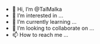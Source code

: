 - 👋 Hi, I’m @TalMaIka
- 👀 I’m interested in ...
- 🌱 I’m currently learning ...
- 💞️ I’m looking to collaborate on ...
- 📫 How to reach me ...

<!---
TalMaIka/TalMaIka is a ✨ special ✨ repository because its `README.md` (this file) appears on your GitHub profile.
You can click the Preview link to take a look at your changes.
--->
